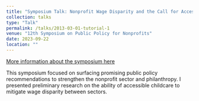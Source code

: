 ```yaml
---
title: "Symposium Talk: Nonprofit Wage Disparity and the Call for Accessible Childcare"
collection: talks
type: "Talk"
permalink: /talks/2013-03-01-tutorial-1
venue: "12th Symposium on Public Policy for Nonprofits"
date: 2023-09-22
location: ""
---
```


[More information about the symposium here](https://www.arnova.org/symposium-2023/)

This symposium focused on surfacing promising public policy recommendations to strengthen the nonprofit sector and philanthropy. I presented preliminary research on the ability of accessible childcare to mitigate wage disparity between sectors.
